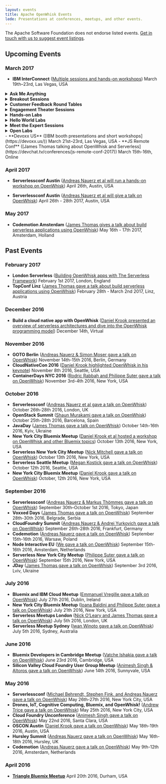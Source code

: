 ```yaml
---
layout: events
title: Apache OpenWhisk Events
lede: Presentations at conferences, meetups, and other events.
---
```


The Apache Software Foundation does not endorse listed events. [Get in touch with us to suggest event listings](/social).

## Upcoming Events

### March 2017

- **IBM InterConnect** ([Multiple sessions and hands-on workshops](http://www.ibm.com/cloud-computing/us/en/interconnect/)) March 19th–23rd, Las Vegas, USA
<details><summary><strong>Ask Me Anything</strong></summary>
<ul>
<li><a href="https://myibm.ibm.com/events/interconnect/all-sessions/session/7291A" target="_blank">BAS-7291: Bluemix OpenWhisk: Ask Me Anything Expert Station</a><br/>
Tue 21-Mar 01:00 PM - 02:45 PM; Concourse, Bayside B, Level 1 DevZone Ask Me Anything; Carlos Santana (IBM)</li>
</ul>
</details>
<details><summary><strong>Breakout Sessions</strong></summary>
<ul>
<li><a href="https://myibm.ibm.com/events/interconnect/all-sessions/session/4467A" target="_blank">BAS-4467: Containerize, PaaS or Go Serverless?: A Case Study in Application Deployment Models</a><br/>
Tue, 21-Mar 11:30 AM - 12:15 PM; Mandalay Bay North, Level 0 Islander G; Phil Estes (IBM), Lin Sun (IBM)</li>
<li><a href="https://myibm.ibm.com/events/interconnect/all-sessions/session/3351A" target="_blank">BBM-3351: MediaSpirit: A Bluemix and OpenWhisk Love Story</a><br/>
Mon, 20-Mar 02:00 PM - 02:45 PM; Mandalay Bay North, Level 0 South Pacific G; Barry Nijenhuis (SiteSpirit), Andreas Nauerz (IBM)</li>
<li><a href="https://myibm.ibm.com/events/interconnect/all-sessions/session/1081A" target="_blank">BCP-1081: What’s New with the IBM Bluemix Core Platform?</a><br/>
Thu, 23-Mar 09:30 AM - 10:15 AM; Mandalay Bay North, Level 0 South Pacific E; Simon Daniel Moser (IBM), Michael Behrendt (IBM)</li>
<li><a href="https://myibm.ibm.com/events/interconnect/all-sessions/session/1596A" target="_blank">BCS-1596: Computation in Real-time on the Network</a><br/>
Wed, 22-Mar 02:00 PM - 02:45 PM;	Mandalay Bay North, Level 0 South Pacific B; Dan Zeitman, PubNub (IBM Business Partner)</li>
<li><a href="https://myibm.ibm.com/events/interconnect/all-sessions/session/2724A" target="_blank">BMO-2724: Create Event-Driven iOS Apps Using IBM Mobile Foundation, OpenWhisk Runtime and Server-Side Swift</a><br/>
Mon, 20-Mar 03:15 PM - 04:00 PM; Mandalay Bay North, Level 0 South Pacific D; Srinivasan Nanduri (IBM), Girish Dhanakshirur (IBM)</li>
<li><a href="https://myibm.ibm.com/events/interconnect/all-sessions/session/5811A" target="_blank">BMO-5811: Managing Video Assets in the Cloud with Object Storage and Node.js</a><br/>
Wed, 22-Mar 08:00 AM - 08:45 AM; Mandalay Bay North, Level 0 South Pacific D; Andrew Trice (IBM)</li>
<li><a href="https://myibm.ibm.com/events/interconnect/all-sessions/session/4073A" target="_blank">BOP-4073: Serverless, Event-Driven Architectures and Bluemix OpenWhisk: Overview and IBM's Technical Strategy</a><br/>
Wed, 22-Mar 02:00 PM - 02:45 PM; Mandalay Bay North, Level 0 South Pacific H; Michael Behrendt (IBM), Andreas Nauerz (IBM)</li>
<li><a href="https://myibm.ibm.com/events/interconnect/all-sessions/session/5064A" target="_blank">BOP-5064: OpenWhisk, Adobe, and developerWorks Open for High-Powered Applications</a><br/>
Wed, 22-Mar 08:00 AM - 08:45 AM; Mandalay Bay North, Level 0 South Pacific J; Andreas Nauerz (IBM), Felix Meschberger (Adobe)</li>
<li><a href="https://myibm.ibm.com/events/interconnect/all-sessions/session/5421A" target="_blank">BOP-5421: How to Build Homogeneously from One Source Repository to Mobile and Microservices Targets</a><br/>
Wed, 22-Mar 09:00 AM - 09:45 AM; Mandalay Bay North, Level 0 South Pacific J; Roland Barcia (IBM), John Pearson (Wakefern)</li>
<li><a href="https://myibm.ibm.com/events/interconnect/all-sessions/session/5513A" target="_blank">BOP-5513: Serverless Architectures in Banking: OpenWhisk on IBM Bluemix at Santander</a><br/>
Tue, 21-Mar 03:45 PM - 04:30 PM; Mandalay Bay North, Level 0 South Pacific J; Daniel Krook (IBM), Luis Enriquez (Banco Santander)</li>
<li><a href="https://myibm.ibm.com/events/interconnect/all-sessions/session/3044A" target="_blank">CLC-3044: Retail Customer Feedback: Case Study with OpenWhisk, Watson and Mobile Services on IBM Bluemix</a><br/>
Wed, 22-Mar 01:00 PM - 01:45 PM; Mandalay Bay South, Level 2 Lagoon F; Thejaswini Ramachandra (IBM), Srinivasan Nanduri (IBM)</li>
<li><a href="https://myibm.ibm.com/events/interconnect/all-sessions/session/4460A" target="_blank">HHA-4460: Combining OpenWhisk (Serverless), OpenAPI (Swagger) and IBM API Connect to Build Powerful APIs</a><br/>
Wed, 22-Mar 04:15 PM - 05:00 PM; Mandalay Bay South, Level 2 Breakers C; Joe Sepi (IBM)</li>
<li><a href="https://myibm.ibm.com/events/interconnect/all-sessions/session/6324A" target="_blank">HHA-6324: How to Secure and Control API, Microservices and Serverless Workloads</a>
<br/>Thu, 23-Mar 10:30 AM - 11:15 AM; Mandalay Bay South, Level 2 Lagoon H;	Shiu-Fun Poon (IBM), Matt Roberts (IBM), Krithika Prakash (IBM)</li>
<li><a href="https://myibm.ibm.com/events/interconnect/all-sessions/session/3248A" target="_blank">HMT-3248: Integrating New Tools into IBM Bluemix Continuous Delivery Toolchains</a><br/>
Wed, 22-Mar 02:00 PM - 02:45 PM; Mandalay Bay South, Level 2 Mandalay Bay Ballroom D; Chris Brealey (IBM), Simon Kaegi (IBM)</li>
<li>NBS-1427: Serverless: Where We are Now and Where We're Heading<br/>
Sun, 19-Mar 09:30 AM - 10:30 AM; Mandalay Bay South, Level 2 Reef A; Michael Behrendt (IBM), Andreas Nauerz (IBM)</li>
</ul>
</details>
<details><summary><strong>Customer Feedback Round Tables</strong></summary>
<ul>
<li><a href="https://myibm.ibm.com/events/interconnect/all-sessions/session/6671A" target="_blank">BAS-6671: Shaping the Future of Serverless APIs and Microservices in IBM Bluemix</a><br/>
Mon, 20-Mar 01:00 PM - 01:45 PM; Mandalay Bay North, Level 0 Coral A; Carlos Santana (IBM), Sajan Sankaran (IBM), Andrew Hoyt (IBM)</li>
<li><a href="https://myibm.ibm.com/events/interconnect/all-sessions/session/6671B" target="_blank">BAS-6671: Shaping the Future of Serverless APIs and Microservices in IBM Bluemix</a><br/>
Wed, 22-Mar 08:00 AM - 08:45 AM; Mandalay Bay North, Level 0 Coral A; Carlos Santana (IBM), Sajan Sankaran (IBM), Andrew Hoyt (IBM)</li>
<li><a href="https://myibm.ibm.com/events/interconnect/all-sessions/session/6637A" target="_blank">HHA-6637: Shaping the Future of IBM DataPower and API Gateways</a><br/>
Mon, 20-Mar 11:15 AM - 12:00 PM; Mandalay Bay North, Level 0 Coral A; Tony Ffrench (IBM), Ozair Sheikh (IBM)</li>
</ul>
</details>
<details><summary><strong>Engagement Theater Sessions</strong></summary>
<ul>
<li><a href="https://myibm.ibm.com/events/interconnect/all-sessions/session/6522A" target="_blank">BOP-6522: Build a Cloud Native App with Apache OpenWhisk</a><br/>
Wed, 22-Mar 11:45 AM - 12:05 PM; Concourse, Bayside B, Level 1 Engagement Theater Booth #649; Daniel Krook (IBM)</li>
</ul>
</details>
<details><summary><strong>Hands-on Labs</strong></summary>
<ul>
<li><a href="https://myibm.ibm.com/events/interconnect/all-sessions/session/3163A" target="_blank">BAS-3163: Serverless Bots: Create Efficient Inexpensive, Event-Driven Bots with Node.js and OpenWhisk</a><br/>
Mon, 20-Mar 03:15 PM - 05:00 PM; Mandalay Bay South, Level 3 South Seas B; Erin McKean (IBM)</li>
<li><a href="https://myibm.ibm.com/events/interconnect/all-sessions/session/3397A" target="_blank">BAS-3397: Event-Driven and Serverless Computing with IBM Bluemix OpenWhisk</a><br/>
Tue, 21-Mar 01:30 PM - 05:30 PM; Mandalay Bay South, Level 3 South Seas I1;	Andreas Nauerz (IBM), Carlos Santana (IBM)</li>
<li><a href="https://myibm.ibm.com/events/interconnect/all-sessions/session/2450B" target="_blank">BCP-2450: Working with IBM OpenWhisk in Bluemix</a><br/>
Mon, 20-Mar 04:15 PM - 05:00 PM; Mandalay Bay South, Level 3 South Seas I1; Budi Darmawan (IBM), Pam Geiger (IBM)</li>
<li><a href="https://myibm.ibm.com/events/interconnect/all-sessions/session/2256A" target="_blank">BCS-2256: Build Your First Cognitive Chatbot Using OpenWhisk</a><br/>
Wed, 22-Mar 03:15 PM - 05:00 PM; Mandalay Bay South, Level 3 South Seas B; Carlos Santana (IBM), Andreas Nauerz (IBM)</li>
</ul>
</details>
<details><summary><strong>Hello World Labs</strong></summary>
<ul>
<li><a href="https://myibm.ibm.com/events/interconnect/all-sessions/session/7070A" target="_blank">BAS-7070: Event-Driven and Serverless Computing with IBM Bluemix OpenWhisk: Learn the Basics Hands-On Now!</a><br/>
Wed, 22-Mar 09:00 AM - 12:45 PM; Concourse, Bayside B, Level 1 DevZone Hello World Lab #4; Andreas Nauerz (IBM)</li>
</ul>
</details>
<details><summary><strong>Meet the Expert Sessions</strong></summary>
<ul>
<li><a href="https://myibm.ibm.com/events/interconnect/all-sessions/session/7122A" target="_blank">BOP-7122: Creating Serverless IoT Applications Using OpenWhisk, Docker and Node-RED</a><br/>
Wed, 22-Mar 09:00 AM - 09:45 AM; Concourse, Bayside B, Level 1 Meet the Experts Forum #1; Kalonji Bankole (IBM), Alex Glikson (IBM)</li>
</ul>
</details>
<details><summary><strong>Open Labs</strong></summary>
<ul>
<li>9002: Event-driven and Serverless Computing with IBM Bluemix OpenWhisk: Learn the basics now!<br/>
Mon - Thurs drop In; Mandalay Bay North, South Seas E&F; Andreas Nauerz (IBM)</li>
</ul>
</details> 
- **Devoxx US** ([IBM booth presentations and short workshops](https://devoxx.us/))
  March 21st–23rd, Las Vegas, USA
- **JS Remote Conf** ([James Thomas talking about OpenWhisk and Serverless](https://devchat.tv/conferences/js-remote-conf-2017)) March 15th-16th, Online

### April 2017

- **Serverlessconf Austin** ([Andreas Nauerz et al will run a hands-on workshop on OpenWhisk](https://medium.com/openwhisk/openwhisk-workshop-at-the-serverless-conference-in-austin-sign-up-now-c2b88f5bac9d#.73xz9bl16)) April 26th, Austin, USA

- **Serverlessconf Austin** ([Andreas Nauerz et al will give a talk on OpenWhisk](http://austin.serverlessconf.io/)) April 26th - 28th 2017, Austin, USA

### May 2017

- **Codemotion Amsterdam** ([James Thomas gives a talk about build serverless applications using OpenWhisk](http://amsterdam2017.codemotionworld.com/)) May 16th - 17th 2017, Amsterdam, Holland

## Past Events

### February 2017

- **London Serverless** ([Building OpenWhisk apps with The Serverless Framework](https://www.twitch.tv/videos/119142073)) February 1st 2017, London, England
- **TopConf Linz** ([James Thomas gave a talk about build serverless applications using OpenWhisk](http://topconf.com/linz-2017/)) February 28th - March 2nd 2017, Linz, Austria

### December 2016

- **Build a cloud native app with OpenWhisk** ([Daniel Krook presented an overview of serverless architectures and dive into the OpenWhisk programming model](https://developer.ibm.com/tv/build-a-cloud-native-app-with-openwhisk-event-registration/))
  December 14th, Virtual

### November 2016

- **GOTO Berlin** ([Andreas Nauerz & Simon Moser gave a talk on OpenWhisk](https://gotocon.com/berlin-2016/))
  November 14th-15th 2016, Berlin, Germany
- **CloudNativeCon 2016** ([Daniel Krook highlighted OpenWhisk in his keynote](https://cnkc16.sched.org/event/8K4c))
  November 8th 2016, Seattle, USA
- **ContainerDays NYC 2016** ([Rodric Rabbah and Philippe Suter gave a talk on OpenWhisk](http://dynamicinfradays.org/events/2016-nyc/))
  November 3rd-4th 2016, New York, USA

### October 2016

- **Serverlessconf** ([Andreas Nauerz et al gave a talk on OpenWhisk](http://london.serverlessconf.io/))
  October 26th-28th 2016, London, UK
- **OpenStack Summit** ([Shaun Murakami gave a talk on OpenWhisk](https://www.openstack.org/summit/barcelona-2016/))
  October 25th-28th 2016, Barcelona, Spain
- **JavaDay** ([James Thomas gave a talk on OpenWhisk](http://javaday.org.ua/kyiv/))
  October 14th-16th 2016, Kyiv, Ukraine
- **New York City Bluemix Meetup** ([Daniel Krook et al hosted a workshop on OpenWhisk and other Bluemix topics](http://www.meetup.com/nyc-bluemix/events/233970408/))
  October 13th 2016, New York, USA
- **Serverless New York City Meetup** ([Nick Mitchell gave a talk on OpenWhisk](http://www.meetup.com/Serverless-NYC/events/234479192/))
  October 13th 2016, New York, USA
- **Serverless Seattle Meetup** ([Megan Kostick gave a talk on OpenWhisk](http://www.meetup.com/Serverless-Seattle/events/233807991/))
  October 12th 2016, Seattle, USA
- **New York City Bluemix Meetup** ([Daniel Krook gave a talk on OpenWhisk](http://www.meetup.com/nyc-bluemix/events/233968352/))
  October, 12th 2016, New York, USA

### September 2016

- **Serverlessconf** ([Andreas Nauerz & Markus Thömmes gave a talk on OpenWhisk](http://tokyo.serverlessconf.io/))
  September 30th–October 1st 2016, Tokyo, Japan
- **Voxxed Days** ([James Thomas gave a talk on OpenWhisk](https://belgrade.voxxeddays.com/))
  September 28th-30th 2016, Belgrade, Serbia
- **CloudFoundry Summit** ([Andreas Nauerz & Andrei Yurkovich gave a talk on OpenWhisk](https://www.cloudfoundry.org/community/summits/program/about/?summitId=11993/))
  September 26th-28th 2016, Frankfurt, Germany
- **Codemotion** ([Andreas Nauerz gave a talk on OpenWhisk](http://warsaw2016.codemotionworld.com/))
  September 15th-16th 2016, Warsaw, Poland
- **Node Interactive EU** ([We gave a talk on OpenWhisk](http://events.linuxfoundation.org/events/node-interactive-europe/))
  September 15th-16th 2016, Amsterdam, Netherlands
- **Serverless New York City Meetup** ([Philippe Suter gave a talk on OpenWhisk](http://www.meetup.com/Serverless-NYC/events/233736279/))
  September 15th 2016, New York, USA
- **JDay** ([James Thomas gave a talk on OpenWhisk](http://www.jday.com.ua/))
  September 3rd 2016, Lviv, Ukraine

### July 2016

- **Bluemix and IBM Cloud Meetup** ([Emmanuel Vregille gave a talk on OpenWhisk](http://www.irishdev.com/Home/Events/1191-Bluemix-and-IBM-Cloud-Meetup.html))
  July 27th 2016, Dublin, Ireland
- **New York City Bluemix Meetup** ([Ioana Baldini and Philippe Suter gave a talk on OpenWhisk](http://www.meetup.com/nyc-bluemix/events/231944252/))
  July 21th 2016, New York, USA
- **Serverless Meetups London** ([Nick O’Leary and James Thomas gave a talk on OpenWhisk](http://www.meetup.com/Serverless-London/))
  July 5th 2016, London, UK
- **Serverless Meetup Sydney** ([Iwan Winoto gave a talk on OpenWhisk](http://www.meetup.com/Sydney-Serverless-Meetup-Group/events/232020422/))
  July 5th 2016, Sydney, Australia

### June 2016

- **Bluemix Developers in Cambridge Meetup** ([Vatche Ishakia gave a talk on OpenWhisk](http://www.meetup.com/Bluemix-Developers-in-Cambridge/events/231783149/))
  June 23rd 2016, Cambridge, USA
- **Silicon Valley Cloud Foundry User Group Meetup** ([Animesh Singh & Altoros gave a talk on OpenWhisk](http://www.meetup.com/CloudFoundry/events/231791789/))
  June 14th 2016, Sunnyvale, USA

### May 2016

- **Serverlessconf** ([Michael Behrendt, Stephen Fink, and Andreas Nauerz gave a talk on OpenWhisk](http://serverlessconf.io/))
  May 26th-27th 2016, New York City, USA
- **Drones, IoT, Cognitive Computing, Bluemix, and OpenWhisk!** ([Andrew Trice gave a talk on OpenWhisk](http://www.meetup.com/nyc-bluemix/events/231021166/))
  May 25th 2016, New York City, USA
- **Cloud Foundry Unconference** ([Animesh Singh gave a talk on OpenWhisk](http://www.meetup.com/CloudFoundry/events/227086817/))
  May 22nd 2016, Santa Clara, USA
- **OSCON Austin** ([Daniel Krook gave a talk on OpenWhisk](http://conferences.oreilly.com/oscon/open-source-us))
  May 18th-19th 2016, Austin, USA
- **Hursley Summit** ([Andreas Nauerz gave a talk on OpenWhisk](https://www-950.ibm.com/events/wwe/grp/grp004.nsf/v17_events?openform&lp=2016_hursley_landing_page&locale=en_US))
  May 16th-18th 2016, Hursley, UK
- **Codemotion** ([Andreas Nauerz gave a talk on OpenWhisk](http://amsterdam2016.codemotionworld.com/))
  May 9th-12th 2016, Amsterdam, Netherlands

### April 2016

- [**Triangle Bluemix Meetup**](http://www.meetup.com/rtpbluemix/events/229767420/)
  April 20th 2016, Durham, USA
